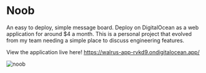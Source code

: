 # Noob
An easy to deploy, simple message board. Deploy on DigitalOcean as a web application for around $4 a month. This is a personal project that evolved from my team needing a simple place to discuss engineering features.

View the application live here!
https://walrus-app-rvkd9.ondigitalocean.app/

![noob](https://github.com/hcm444/noob/assets/32826270/5fdc19b3-c725-4252-84db-a5acc2ff9706)
